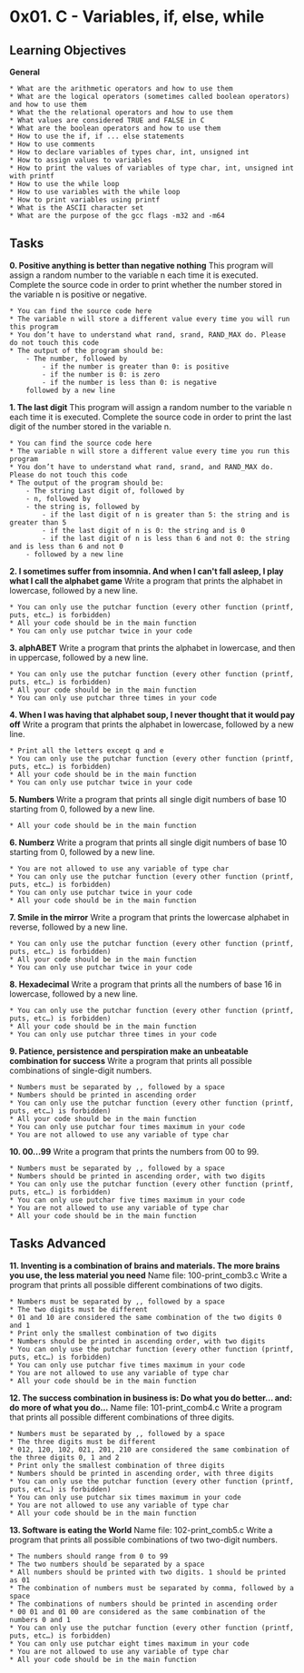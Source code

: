 # 0x01. C - Variables, if, else, while

## Learning Objectives

**General**

    * What are the arithmetic operators and how to use them
    * What are the logical operators (sometimes called boolean operators) and how to use them
    * What the the relational operators and how to use them
    * What values are considered TRUE and FALSE in C
    * What are the boolean operators and how to use them
    * How to use the if, if ... else statements
    * How to use comments
    * How to declare variables of types char, int, unsigned int
    * How to assign values to variables
    * How to print the values of variables of type char, int, unsigned int with printf
    * How to use the while loop
    * How to use variables with the while loop
    * How to print variables using printf
    * What is the ASCII character set
    * What are the purpose of the gcc flags -m32 and -m64

## Tasks

**0. Positive anything is better than negative nothing**
     This program will assign a random number to the variable n each time it is executed. Complete the source code in order to print whether the number stored in the variable n is positive or negative.

    * You can find the source code here
    * The variable n will store a different value every time you will run this program
    * You don’t have to understand what rand, srand, RAND_MAX do. Please do not touch this code
    * The output of the program should be:
        - The number, followed by
            - if the number is greater than 0: is positive
            - if the number is 0: is zero
            - if the number is less than 0: is negative
        followed by a new line

**1. The last digit**
     This program will assign a random number to the variable n each time it is executed. Complete the source code in order to print the last digit of the number stored in the variable n.

    * You can find the source code here
    * The variable n will store a different value every time you run this program
    * You don’t have to understand what rand, srand, and RAND_MAX do. Please do not touch this code
    * The output of the program should be:
        - The string Last digit of, followed by
        - n, followed by
        - the string is, followed by
            - if the last digit of n is greater than 5: the string and is greater than 5
            - if the last digit of n is 0: the string and is 0
            - if the last digit of n is less than 6 and not 0: the string and is less than 6 and not 0
        - followed by a new line

**2. I sometimes suffer from insomnia. And when I can't fall asleep, I play what I call the alphabet game**
     Write a program that prints the alphabet in lowercase, followed by a new line.

    * You can only use the putchar function (every other function (printf, puts, etc…) is forbidden)
    * All your code should be in the main function
    * You can only use putchar twice in your code

**3. alphABET**
     Write a program that prints the alphabet in lowercase, and then in uppercase, followed by a new line.

    * You can only use the putchar function (every other function (printf, puts, etc…) is forbidden)
    * All your code should be in the main function
    * You can only use putchar three times in your code

**4. When I was having that alphabet soup, I never thought that it would pay off**
     Write a program that prints the alphabet in lowercase, followed by a new line.

    * Print all the letters except q and e
    * You can only use the putchar function (every other function (printf, puts, etc…) is forbidden)
    * All your code should be in the main function
    * You can only use putchar twice in your code

**5. Numbers**
     Write a program that prints all single digit numbers of base 10 starting from 0, followed by a new line.

    * All your code should be in the main function

**6. Numberz**
     Write a program that prints all single digit numbers of base 10 starting from 0, followed by a new line.

    * You are not allowed to use any variable of type char
    * You can only use the putchar function (every other function (printf, puts, etc…) is forbidden)
    * You can only use putchar twice in your code
    * All your code should be in the main function

**7. Smile in the mirror**
     Write a program that prints the lowercase alphabet in reverse, followed by a new line.

    * You can only use the putchar function (every other function (printf, puts, etc…) is forbidden)
    * All your code should be in the main function
    * You can only use putchar twice in your code

**8. Hexadecimal**
     Write a program that prints all the numbers of base 16 in lowercase, followed by a new line.

    * You can only use the putchar function (every other function (printf, puts, etc…) is forbidden)
    * All your code should be in the main function
    * You can only use putchar three times in your code

**9. Patience, persistence and perspiration make an unbeatable combination for success**
     Write a program that prints all possible combinations of single-digit numbers.

    * Numbers must be separated by ,, followed by a space
    * Numbers should be printed in ascending order
    * You can only use the putchar function (every other function (printf, puts, etc…) is forbidden)
    * All your code should be in the main function
    * You can only use putchar four times maximum in your code
    * You are not allowed to use any variable of type char

**10. 00...99**
      Write a program that prints the numbers from 00 to 99.

    * Numbers must be separated by ,, followed by a space
    * Numbers should be printed in ascending order, with two digits
    * You can only use the putchar function (every other function (printf, puts, etc…) is forbidden)
    * You can only use putchar five times maximum in your code
    * You are not allowed to use any variable of type char
    * All your code should be in the main function


## Tasks Advanced

**11. Inventing is a combination of brains and materials. The more brains you use, the less material you need**
      Name file: 100-print_comb3.c
      Write a program that prints all possible different combinations of two digits.

    * Numbers must be separated by ,, followed by a space
    * The two digits must be different
    * 01 and 10 are considered the same combination of the two digits 0 and 1
    * Print only the smallest combination of two digits
    * Numbers should be printed in ascending order, with two digits
    * You can only use the putchar function (every other function (printf, puts, etc…) is forbidden)
    * You can only use putchar five times maximum in your code
    * You are not allowed to use any variable of type char
    * All your code should be in the main function


**12. The success combination in business is: Do what you do better... and: do more of what you do...**
      Name file: 101-print_comb4.c
      Write a program that prints all possible different combinations of three digits.

    * Numbers must be separated by ,, followed by a space
    * The three digits must be different
    * 012, 120, 102, 021, 201, 210 are considered the same combination of the three digits 0, 1 and 2
    * Print only the smallest combination of three digits
    * Numbers should be printed in ascending order, with three digits
    * You can only use the putchar function (every other function (printf, puts, etc…) is forbidden)
    * You can only use putchar six times maximum in your code
    * You are not allowed to use any variable of type char
    * All your code should be in the main function

**13. Software is eating the World**
      Name file: 102-print_comb5.c
      Write a program that prints all possible combinations of two two-digit numbers.

    * The numbers should range from 0 to 99
    * The two numbers should be separated by a space
    * All numbers should be printed with two digits. 1 should be printed as 01
    * The combination of numbers must be separated by comma, followed by a space
    * The combinations of numbers should be printed in ascending order
    * 00 01 and 01 00 are considered as the same combination of the numbers 0 and 1
    * You can only use the putchar function (every other function (printf, puts, etc…) is forbidden)
    * You can only use putchar eight times maximum in your code
    * You are not allowed to use any variable of type char
    * All your code should be in the main function

